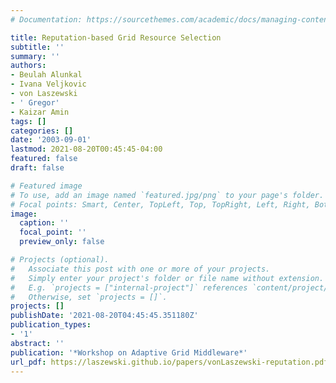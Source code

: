 ```yaml
---
# Documentation: https://sourcethemes.com/academic/docs/managing-content/

title: Reputation-based Grid Resource Selection
subtitle: ''
summary: ''
authors:
- Beulah Alunkal
- Ivana Veljkovic
- von Laszewski
- ' Gregor'
- Kaizar Amin
tags: []
categories: []
date: '2003-09-01'
lastmod: 2021-08-20T00:45:45-04:00
featured: false
draft: false

# Featured image
# To use, add an image named `featured.jpg/png` to your page's folder.
# Focal points: Smart, Center, TopLeft, Top, TopRight, Left, Right, BottomLeft, Bottom, BottomRight.
image:
  caption: ''
  focal_point: ''
  preview_only: false

# Projects (optional).
#   Associate this post with one or more of your projects.
#   Simply enter your project's folder or file name without extension.
#   E.g. `projects = ["internal-project"]` references `content/project/deep-learning/index.md`.
#   Otherwise, set `projects = []`.
projects: []
publishDate: '2021-08-20T04:45:45.351180Z'
publication_types:
- '1'
abstract: ''
publication: '*Workshop on Adaptive Grid Middleware*'
url_pdf: https://laszewski.github.io/papers/vonLaszewski-reputation.pdf
---
```

